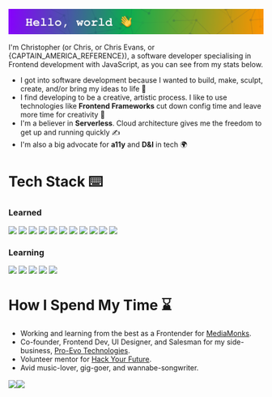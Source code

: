 ![Banner](./githubBanner.png "Banner")

I'm Christopher (or Chris, or Chris Evans, or {CAPTAIN_AMERICA_REFERENCE}), a software developer specialising in Frontend development with JavaScript, as you can see from my stats below.

* I got into software development because I wanted to build, make, sculpt, create, and/or bring my ideas to life 🤖
* I find developing to be a creative, artistic process. I like to use technologies like **Frontend Frameworks** cut down config time and leave more time for creativity 🎨
* I'm a believer in **Serverless**. Cloud architecture gives me the freedom to get up and running quickly ✍️
* I'm also a big advocate for **a11y** and **D&I** in tech 🌍


# Tech Stack ⌨️
### Learned
![](https://img.shields.io/badge/-JavaScript-informational?style=flat&logo=JavaScript&logoColor=white&color=F7DF1E) ![](https://img.shields.io/badge/-CSS-informational?style=flat&logo=CSS3&logoColor=white&color=1572B6) ![](https://img.shields.io/badge/-React-informational?style=flat&logo=React&logoColor=white&color=61DAFB) ![](https://img.shields.io/badge/-Vue-informational?style=flat&logo=Vue.js&logoColor=white&color=4FC08D) ![](https://img.shields.io/badge/-Firebase-informational?style=flat&logo=Firebase&logoColor=white&color=FFCA28) ![](https://img.shields.io/badge/-Redux-informational?style=flat&logo=Redux&logoColor=white&color=764ABC) ![](https://img.shields.io/badge/-Next-informational?style=flat&logo=Next.js&logoColor=white&color=000000) ![](https://img.shields.io/badge/-Jest-informational?style=flat&logo=Jest&logoColor=white&color=C21325) ![](https://img.shields.io/badge/-Node-informational?style=flat&logo=Node.js&logoColor=white&color=339933) ![](https://img.shields.io/badge/-GraphQL-informational?style=flat&logo=GraphQL&logoColor=white&color=E10098) ![](https://img.shields.io/badge/-AdobeXD-informational?style=flat&logo=Adobe-XD&logoColor=white&color=FF61F6) 


### Learning
![](https://img.shields.io/badge/-TypeScript-informational?style=flat&logo=TypeScript&logoColor=white&color=3178C6) ![](https://img.shields.io/badge/-Three-informational?style=flat&logo=Threedotjs&logoColor=white&color=000000) ![](https://img.shields.io/badge/-SCSS-informational?style=flat&logo=Sass&logoColor=white&color=CC6699) ![](https://img.shields.io/badge/-GSAP-informational?style=flat&logo=GreenSock&logoColor=white&color=88CE02) ![](https://img.shields.io/badge/-Expo--ReactNative-informational?style=flat&logo=Expo&logoColor=white&color=000020)


# How I Spend My Time ⌛

* Working and learning from the best as a Frontender for [MediaMonks](https://www.mediamonks.com/).
* Co-founder, Frontend Dev, UI Designer, and Salesman for my side-business, [Pro-Evo Technologies](https://www.linkedin.com/company/pro-evo-technologies).
* Volunteer mentor for [Hack Your Future](https://www.hackyourfuture.net/).
* Avid music-lover, gig-goer, and wannabe-songwriter.

<div style="display: flex">
<a href="https://github.com/anuraghazra/github-readme-stats">
  <img align="center" src="https://github-readme-stats.vercel.app/api/top-langs/?username=crevulus&layout=compact&theme=dark" />
</a>
<a href="https://github.com/anuraghazra/convoychat">
  <img align="center" src="https://github-readme-stats.vercel.app/api?username=crevulus&count_private=true&hide=stars&show_icons=true&theme=dark" />
</a>
</div>
